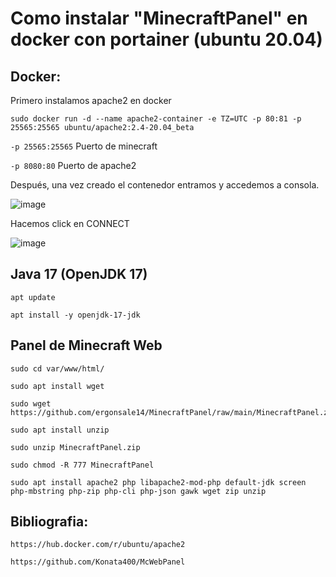 # Como instalar "MinecraftPanel" en docker con portainer (ubuntu 20.04)

## Docker:

Primero instalamos apache2 en docker

```
sudo docker run -d --name apache2-container -e TZ=UTC -p 80:81 -p 25565:25565 ubuntu/apache2:2.4-20.04_beta
```


`-p 25565:25565` Puerto de minecraft

`-p 8080:80` Puerto de apache2

Después, una vez creado el contenedor entramos y accedemos a consola.

![image](https://user-images.githubusercontent.com/25081670/146308996-553bd2b6-a9f7-4554-8a16-fca77aa1c8ab.png)

Hacemos click en CONNECT

![image](https://user-images.githubusercontent.com/25081670/146309159-7bab7285-3059-4137-b94d-fd0ff0542b25.png)

## Java 17 (OpenJDK 17)

```
apt update
```
```
apt install -y openjdk-17-jdk
```

## Panel de Minecraft Web
```
sudo cd var/www/html/
```
```
sudo apt install wget
```
```
sudo wget https://github.com/ergonsale14/MinecraftPanel/raw/main/MinecraftPanel.zip
```
```
sudo apt install unzip
```
```
sudo unzip MinecraftPanel.zip
```
```
sudo chmod -R 777 MinecraftPanel
```
```
sudo apt install apache2 php libapache2-mod-php default-jdk screen php-mbstring php-zip php-cli php-json gawk wget zip unzip
```



## Bibliografia:

`https://hub.docker.com/r/ubuntu/apache2`

`https://github.com/Konata400/McWebPanel`
